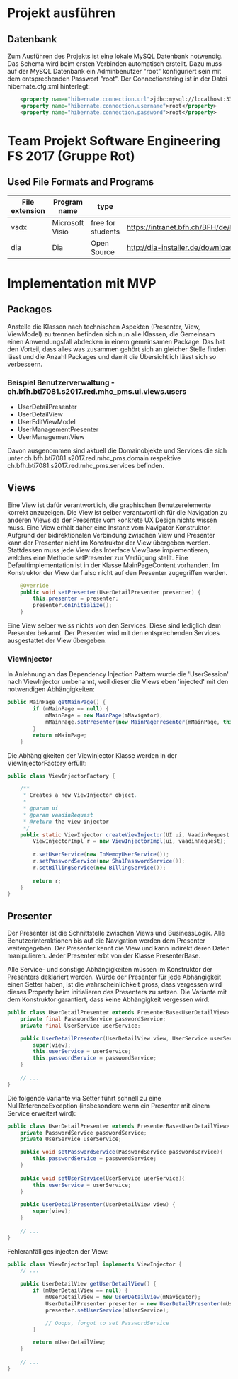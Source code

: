 # Projekt ausführen
## Datenbank
Zum Ausführen des Projekts ist eine lokale MySQL Datenbank notwendig. Das Schema wird beim ersten Verbinden automatisch erstellt. Dazu muss auf der MySQL Datenbank ein Adminbenutzer "root" konfiguriert sein mit dem entsprechenden Passwort "root". Der Connectionstring ist in der Datei hibernate.cfg.xml hinterlegt:

```xml
    <property name="hibernate.connection.url">jdbc:mysql://localhost:3306/mhcpms?zeroDateTimeBehavior=convertToNull&amp;createDatabaseIfNotExist=true</property>
    <property name="hibernate.connection.username">root</property>
    <property name="hibernate.connection.password">root</property>
```

# Team Projekt Software Engineering FS 2017 (Gruppe Rot)

## Used File Formats and Programs
| File extension | Program name    | type              | link                                                                                                                                                                            |
|----------------|-----------------|-------------------|---------------------------------------------------------------------------------------------------------------------------------------------------------------------------------|
| vsdx           | Microsoft Visio | free for students | https://intranet.bfh.ch/BFH/de/Dienste/IT/Verguenstigungen_Angebote/Verguenstigungen/Seiten/default.aspx#ctl00_SPWebPartManager1_g_9ff6590b_5549_479a_be31_3d8a60dc8827_ctl00_1 |
| dia            | Dia             | Open Source       | http://dia-installer.de/download/index.html                                                                                                                                     |
# Implementation mit MVP

## Packages
Anstelle die Klassen nach technischen Aspekten (Presenter, View, ViewModel) zu trennen befinden sich nun alle Klassen, die Gemeinsam
einen Anwendungsfall abdecken in einem gemeinsamen Package. Das hat den Vorteil, dass alles was zusammen gehört sich an gleicher Stelle finden lässt und die Anzahl Packages und damit die Übersichtlich lässt sich so verbessern.

### Beispiel Benutzerverwaltung - ch.bfh.bti7081.s2017.red.mhc_pms.ui.views.users
* UserDetailPresenter
* UserDetailView
* UserEditViewModel
* UserManagementPresenter
* UserManagementView

Davon ausgenommen sind aktuell die Domainobjekte und Services die sich unter ch.bfh.bti7081.s2017.red.mhc_pms.domain respektive ch.bfh.bti7081.s2017.red.mhc_pms.services befinden. 

## Views
Eine View ist dafür verantwortlich, die graphischen Benutzerelemente korrekt anzuzeigen. Die View ist selber verantwortlich für die Navigation zu anderen Views da der Presenter vom konkrete UX Design nichts wissen muss. Eine View erhält daher eine Instanz vom Navigator Konstruktor. Aufgrund der bidirektionalen Verbindung zwischen View und Presenter kann der Presenter nicht im Konstruktor der View übergeben werden. Stattdessen muss jede View das Interface ViewBase implementieren, welches eine Methode setPresenter zur Verfügung stellt. Eine Defaultimplementation ist in der Klasse MainPageContent vorhanden. Im Konstruktor der View darf also nicht auf den Presenter zugegriffen werden.

```Java
    @Override
    public void setPresenter(UserDetailPresenter presenter) {
        this.presenter = presenter;
        presenter.onInitialize();
    }
```

Eine View selber weiss nichts von den Services. Diese sind lediglich dem Presenter bekannt. Der Presenter wird mit den entsprechenden Services ausgestattet der View übergeben.

### ViewInjector
In Anlehnung an das Dependency Injection Pattern wurde die 'UserSession' nach ViewInjector umbenannt, weil dieser die Views eben 'injected' mit den notwendigen Abhängigkeiten:

```Java
public MainPage getMainPage() {
        if (mMainPage == null) {
            mMainPage = new MainPage(mNavigator);
            mMainPage.setPresenter(new MainPagePresenter(mMainPage, this));
        }
        return mMainPage;
    }
```
Die Abhängigkeiten der ViewInjector Klasse werden in der ViewInjectorFactory erfüllt:

```Java
public class ViewInjectorFactory {

    /**
     * Creates a new ViewInjector object.
     *
     * @param ui
     * @param vaadinRequest
     * @return the view injector
     */
    public static ViewInjector createViewInjector(UI ui, VaadinRequest vaadinRequest) {
        ViewInjectorImpl r = new ViewInjectorImpl(ui, vaadinRequest);
        
        r.setUserService(new InMemoyUserService());
        r.setPasswordService(new Sha1PasswordService());
        r.setBillingService(new BillingService());
        
        return r;
    }
}
```
## Presenter
Der Presenter ist die Schnittstelle zwischen Views und BusinessLogik. Alle Benutzerinteraktionen bis auf die Navigation werden dem Presenter weitergegeben. Der Presenter kennt die View und kann indirekt deren Daten manipulieren. Jeder Presenter erbt von der Klasse PresenterBase<TView>.

Alle Service- und sonstige Abhängigkeiten müssen im Konstruktor der Presenters deklariert werden. Würde der Presenter für jede Abhängigkeit einen Setter haben, ist die wahrscheinlichkeit gross, dass vergessen wird dieses Property beim initialieren des Presenters zu setzen. Die Variante mit dem Konstruktor garantiert, dass keine Abhängigkeit vergessen wird.

```Java
public class UserDetailPresenter extends PresenterBase<UserDetailView> {
    private final PasswordService passwordService;
    private final UserService userService;

    public UserDetailPresenter(UserDetailView view, UserService userService, PasswordService passwordService) {
        super(view);
        this.userService = userService;
        this.passwordService = passwordService;
    }
    
    // ...
}
```

Die folgende Variante via Setter führt schnell zu eine NullReferenceException (insbesondere wenn ein Presenter mit einem Service erweitert wird):

```Java
public class UserDetailPresenter extends PresenterBase<UserDetailView> {
    private PasswordService passwordService;
    private UserService userService;

    public void setPasswordService(PasswordService passwordService){
        this.passwordService = passwordService;
    }
    
    public void setUserService(UserService userService){
        this.userService = userService;
    }
    
    public UserDetailPresenter(UserDetailView view) {
        super(view);
    }
    
    // ...
}
```
Fehleranfälliges injecten der View:

```Java
public class ViewInjectorImpl implements ViewInjector {
    // ...
    
    public UserDetailView getUserDetailView() {
        if (mUserDetailView == null) {
            mUserDetailView = new UserDetailView(mNavigator);
            UserDetailPresenter presenter = new UserDetailPresenter(mUserDetailView);
            presenter.setUserService(mUserService);

            // Ooops, forgot to set PasswordService
        }

        return mUserDetailView;
    }
    
    // ...
}
```
